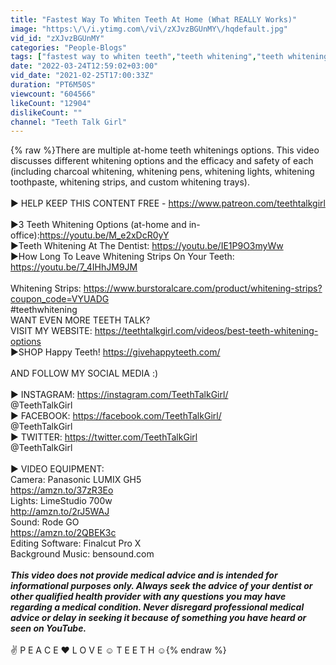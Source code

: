 ```yaml
---
title: "Fastest Way To Whiten Teeth At Home (What REALLY Works)"
image: "https:\/\/i.ytimg.com\/vi\/zXJvzBGUnMY\/hqdefault.jpg"
vid_id: "zXJvzBGUnMY"
categories: "People-Blogs"
tags: ["fastest way to whiten teeth","teeth whitening","teeth whitening at home"]
date: "2022-03-24T12:59:02+03:00"
vid_date: "2021-02-25T17:00:33Z"
duration: "PT6M50S"
viewcount: "604566"
likeCount: "12904"
dislikeCount: ""
channel: "Teeth Talk Girl"
---
```

{% raw %}There are multiple at-home teeth whitenings options.  This video discusses different whitening options and the efficacy and safety of each (including charcoal whitening, whitening pens, whitening lights, whitening toothpaste, whitening strips, and custom whitening trays).<br /><br />▶ HELP KEEP THIS CONTENT FREE - <a rel="nofollow" target="blank" href="https://www.patreon.com/teethtalkgirl">https://www.patreon.com/teethtalkgirl</a><br /><br />▶3 Teeth Whitening Options (at-home and in-office):<a rel="nofollow" target="blank" href="https://youtu.be/M_e2xDcR0yY">https://youtu.be/M_e2xDcR0yY</a><br />▶Teeth Whitening At The Dentist:  <a rel="nofollow" target="blank" href="https://youtu.be/IE1P9O3myWw">https://youtu.be/IE1P9O3myWw</a><br />▶How Long To Leave Whitening Strips On Your Teeth:  <a rel="nofollow" target="blank" href="https://youtu.be/7_4IHhJM9JM">https://youtu.be/7_4IHhJM9JM</a><br /><br />Whitening Strips: <a rel="nofollow" target="blank" href="https://www.burstoralcare.com/product/whitening-strips?coupon_code=VYUADG">https://www.burstoralcare.com/product/whitening-strips?coupon_code=VYUADG</a><br />#teethwhitening <br />WANT EVEN MORE TEETH TALK?<br />VISIT MY WEBSITE:  <a rel="nofollow" target="blank" href="https://teethtalkgirl.com/videos/best-teeth-whitening-options">https://teethtalkgirl.com/videos/best-teeth-whitening-options</a><br />▶SHOP Happy Teeth! <a rel="nofollow" target="blank" href="https://givehappyteeth.com/">https://givehappyteeth.com/</a><br /><br />AND FOLLOW MY SOCIAL MEDIA :)<br /><br />▶ INSTAGRAM: <a rel="nofollow" target="blank" href="https://instagram.com/TeethTalkGirl/">https://instagram.com/TeethTalkGirl/</a><br />@TeethTalkGirl<br />▶ FACEBOOK: <a rel="nofollow" target="blank" href="https://facebook.com/TeethTalkGirl/">https://facebook.com/TeethTalkGirl/</a><br />@TeethTalkGirl<br />▶ TWITTER: <a rel="nofollow" target="blank" href="https://twitter.com/TeethTalkGirl">https://twitter.com/TeethTalkGirl</a><br />@TeethTalkGirl<br /><br />▶ VIDEO EQUIPMENT:<br />Camera: Panasonic LUMIX GH5 <br /><a rel="nofollow" target="blank" href="https://amzn.to/37zR3Eo">https://amzn.to/37zR3Eo</a><br />Lights: LimeStudio 700w<br /><a rel="nofollow" target="blank" href="http://amzn.to/2rJ5WAJ">http://amzn.to/2rJ5WAJ</a><br />Sound:  Rode GO<br /><a rel="nofollow" target="blank" href="https://amzn.to/2QBEK3c">https://amzn.to/2QBEK3c</a><br />Editing Software: Finalcut Pro X<br />Background Music: bensound.com<br /><br />***This video does not provide medical advice and is intended for informational purposes only. Always seek the advice of your dentist or other qualified health provider with any questions you may have regarding a medical condition. Never disregard professional medical advice or delay in seeking it because of something you have heard or seen on YouTube.***<br /><br />✌ P E A C E ♥ L O V E ☺ T E E T H ☺{% endraw %}
